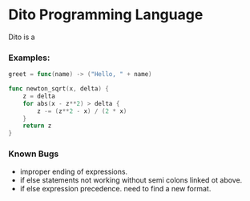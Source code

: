 # Dito Programming Language

Dito is a


### Examples:
```go
greet = func(name) -> ("Hello, " + name)
```

```go
func newton_sqrt(x, delta) {
    z = delta
    for abs(x - z**2) > delta {
        z -= (z**2 - x) / (2 * x)
    }
    return z
}
```


### Known Bugs

* improper ending of expressions.
* if else statements not working without semi colons linked ot above.
* if else expression precedence. need to find a new format.